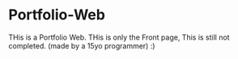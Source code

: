 # Portfolio-Web
THis is a Portfolio Web. THis is only the Front page, This is still not completed. (made by a 15yo programmer) :)
